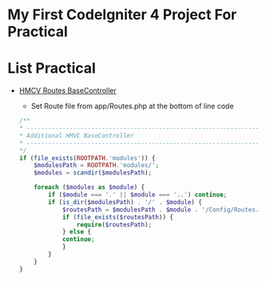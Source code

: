 # My First CodeIgniter 4 Project For Practical

# List Practical
 - [HMCV Routes BaseController](https://github.com/Ekhel/CI4-practical/tree/master/modules/Beranda)
    - Set Route file from app/Routes.php at the bottom of line code

    ```php
    /**
    * --------------------------------------------------------------------
    * Additional HMVC BaseController
    * --------------------------------------------------------------------
    */
    if (file_exists(ROOTPATH.'modules')) {
	    $modulesPath = ROOTPATH.'modules/';
	    $modules = scandir($modulesPath);

	    foreach ($modules as $module) {
		    if ($module === '.' || $module === '..') continue;
		    if (is_dir($modulesPath) . '/' . $module) {
			    $routesPath = $modulesPath . $module . '/Config/Routes.php';
			    if (file_exists($routesPath)) {
				    require($routesPath);
			    } else {
				continue;
			    }
		    }
	    }
    }
    ```
    
